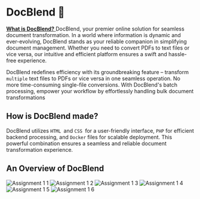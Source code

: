 # DocBlend 📁

<u> **What is DocBlend?** </u>
 DocBlend, your premier online solution for seamless document transformation. In a world where information is dynamic and ever-evolving, DocBlend stands as your reliable companion in simplifying document management. Whether you need to convert PDFs to text files or vice versa, our intuitive and efficient platform ensures a swift and hassle-free experience.
 
DocBlend redefines efficiency with its groundbreaking feature – transform `multiple` text files to PDFs or vice versa in one seamless operation. No more time-consuming single-file conversions. With DocBlend's batch processing, empower your workflow by effortlessly handling bulk document transformations

## How is DocBlend made?
DocBlend utilizes `HTML `and `CSS `for a user-friendly interface, `PHP` for efficient backend processing, and `Docker` files for scalable deployment. This powerful combination ensures a seamless and reliable document transformation experience.

## An Overview of DocBlend
![Assignment 1 1](https://github.com/goyaoxiang/pdf-converter/assets/121541695/890c8c7b-e1a7-4dd0-9c61-3824a0698a62)
![Assignment 1 2](https://github.com/goyaoxiang/pdf-converter/assets/121541695/a64d4662-269f-49fd-a5df-42f1e331cc01)
![Assignment 1 3](https://github.com/goyaoxiang/pdf-converter/assets/121541695/d0043c0f-4615-47f0-b6d5-edb2f0f776d8)
![Assignment 1 4](https://github.com/goyaoxiang/pdf-converter/assets/121541695/a1414af4-9c30-47e5-937e-8b8364a579c6)
![Assignment 1 5](https://github.com/goyaoxiang/pdf-converter/assets/121541695/8912a31b-101f-4175-86b2-8cf2d680a41e)
![Assignment 1 6](https://github.com/goyaoxiang/pdf-converter/assets/121541695/895f0154-cab3-4faa-b12b-cd95c224d99e)
